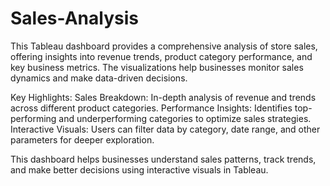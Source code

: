 # Sales-Analysis

This Tableau dashboard provides a comprehensive analysis of store sales, offering insights into revenue trends, product category performance, and key business metrics. The visualizations help businesses monitor sales dynamics and make data-driven decisions.

Key Highlights:
Sales Breakdown: In-depth analysis of revenue and trends across different product categories.
Performance Insights: Identifies top-performing and underperforming categories to optimize sales strategies.
Interactive Visuals: Users can filter data by category, date range, and other parameters for deeper exploration.

This dashboard helps businesses understand sales patterns, track trends, and make better decisions using interactive visuals in Tableau.
